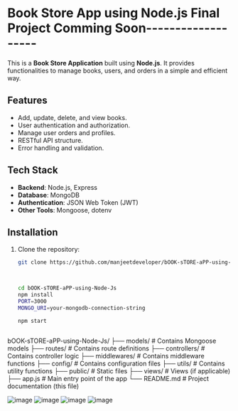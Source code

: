 # Book Store App using Node.js  Final Project Comming Soon-------------------

This is a **Book Store Application** built using **Node.js**. It provides functionalities to manage books, users, and orders in a simple and efficient way.

## Features

- Add, update, delete, and view books.
- User authentication and authorization.
- Manage user orders and profiles.
- RESTful API structure.
- Error handling and validation.

## Tech Stack

- **Backend**: Node.js, Express
- **Database**: MongoDB
- **Authentication**: JSON Web Token (JWT)
- **Other Tools**: Mongoose, dotenv

## Installation

1. Clone the repository:

   ```bash
   git clone https://github.com/manjeetdeveloper/bOOK-sTORE-aPP-using-Node-Js.git


    
   cd bOOK-sTORE-aPP-using-Node-Js
   npm install
   PORT=3000
   MONGO_URI=your-mongodb-connection-string

   npm start
  
    ```
   
bOOK-sTORE-aPP-using-Node-Js/
├── models/         # Contains Mongoose models
├── routes/         # Contains route definitions
├── controllers/    # Contains controller logic
├── middlewares/    # Contains middleware functions
├── config/         # Contains configuration files
├── utils/          # Contains utility functions
├── public/         # Static files
├── views/          # Views (if applicable)
├── app.js          # Main entry point of the app
└── README.md       # Project documentation (this file)

  
   ![image](https://github.com/user-attachments/assets/148be72c-9855-416e-a339-8ea5f64d32c2)
   ![image](https://github.com/user-attachments/assets/ca7c3508-54de-473f-8289-3a045ab2f3bf)
   ![image](https://github.com/user-attachments/assets/a6d63fd8-b909-4860-8811-349b9e8ef5ae)
   ![image](https://github.com/user-attachments/assets/ebbfc51d-5eb6-401c-8842-a8c05127f7a5)




